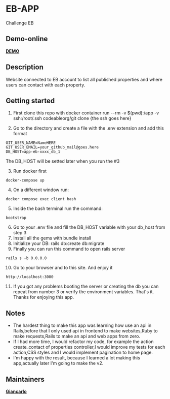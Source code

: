 # EB-APP
Challenge EB
## Demo-online
**[DEMO](https://myappeb.herokuapp.com/)**

## Description
Website connected to EB account to list all published properties and where users can contact with each property.
## Getting started
1. First clone this repo with
docker container run --rm -v $(pwd):/app -v ssh:/root/.ssh codeableorg/git clone {the ssh goes here}

2. Go to the directory and create a file with the .env extension and add this format
```
GIT_USER_NAME=NameHERE
GIT_USER_EMAIL=your_github_mail@goes.here
DB_HOST=app-eb-xxxx_db_1 
```
The DB_HOST will be setted later when you run the #3

3. Run docker first
```
docker-compose up
```
4. On a different window run:
 ```
 docker compose exec client bash
 ```
5. Inside the bash terminal run the command:
 ```
bootstrap 
 ```
6. Go to your .env file and fill the DB_HOST variable with your db_host from step 3
7. Install all the gems with bundle install
8. Initialize your DB: rails db:create db:migrate 
9. Finally you can run this command to open rails server
```
rails s -b 0.0.0.0
```
10. Go to your browser and to this site. And enjoy it
```
http://localhost:3000
```

11. If you got any problems booting the server or creating the db you can repeat from number 3 or verify the environment variables. That's it. Thanks for enjoying this app.

 
## Notes
- The hardest thing to make this app was learning how use an api in Rails,before that I only used api in frontend to make websites,Ruby to make requests,Rails to make an api and web apps from zero.
- If I had more time, I would refactor my code, for example the action create_contact of properties controller,I would improve my tests for each action,CSS styles and I would implement pagination to home page.
- I'm happy with the result, because I learned a lot making this app,actually later I'm going to make the v2.


## Maintainers
 **[Giancarlo](https://github.com/jewelazo)**
